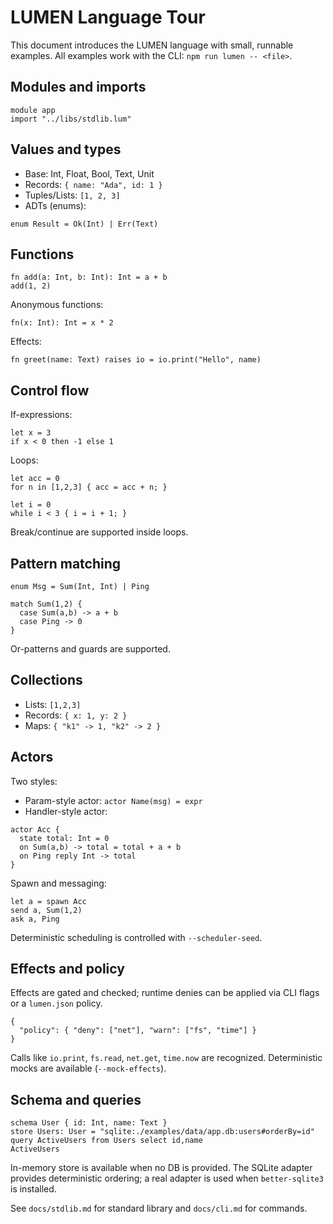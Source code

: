 # LUMEN Language Tour

This document introduces the LUMEN language with small, runnable examples. All examples work with the CLI: `npm run lumen -- <file>`.

## Modules and imports
```
module app
import "../libs/stdlib.lum"
```

## Values and types
- Base: Int, Float, Bool, Text, Unit
- Records: `{ name: "Ada", id: 1 }`
- Tuples/Lists: `[1, 2, 3]`
- ADTs (enums):
```
enum Result = Ok(Int) | Err(Text)
```

## Functions
```
fn add(a: Int, b: Int): Int = a + b
add(1, 2)
```
Anonymous functions:
```
fn(x: Int): Int = x * 2
```
Effects:
```
fn greet(name: Text) raises io = io.print("Hello", name)
```

## Control flow
If-expressions:
```
let x = 3
if x < 0 then -1 else 1
```
Loops:
```
let acc = 0
for n in [1,2,3] { acc = acc + n; }

let i = 0
while i < 3 { i = i + 1; }
```
Break/continue are supported inside loops.

## Pattern matching
```
enum Msg = Sum(Int, Int) | Ping

match Sum(1,2) {
  case Sum(a,b) -> a + b
  case Ping -> 0
}
```
Or-patterns and guards are supported.

## Collections
- Lists: `[1,2,3]`
- Records: `{ x: 1, y: 2 }`
- Maps: `{ "k1" -> 1, "k2" -> 2 }`

## Actors
Two styles:
- Param-style actor: `actor Name(msg) = expr`
- Handler-style actor:
```
actor Acc {
  state total: Int = 0
  on Sum(a,b) -> total = total + a + b
  on Ping reply Int -> total
}
```
Spawn and messaging:
```
let a = spawn Acc
send a, Sum(1,2)
ask a, Ping
```
Deterministic scheduling is controlled with `--scheduler-seed`.

## Effects and policy
Effects are gated and checked; runtime denies can be applied via CLI flags or a `lumen.json` policy.
```
{
  "policy": { "deny": ["net"], "warn": ["fs", "time"] }
}
```
Calls like `io.print`, `fs.read`, `net.get`, `time.now` are recognized. Deterministic mocks are available (`--mock-effects`).

## Schema and queries
```
schema User { id: Int, name: Text }
store Users: User = "sqlite:./examples/data/app.db:users#orderBy=id"
query ActiveUsers from Users select id,name
ActiveUsers
```
In-memory store is available when no DB is provided. The SQLite adapter provides deterministic ordering; a real adapter is used when `better-sqlite3` is installed.

See `docs/stdlib.md` for standard library and `docs/cli.md` for commands.